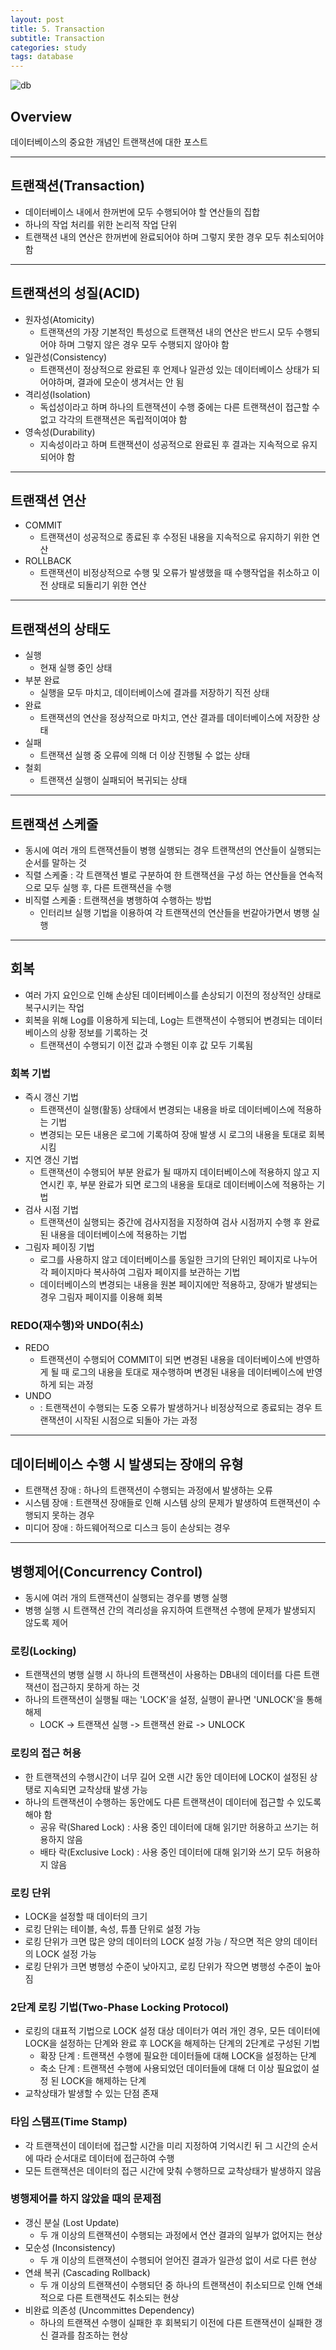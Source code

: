 ```yaml
---
layout: post
title: 5. Transaction
subtitle: Transaction
categories: study
tags: database
---
```

![db](/assets/img/logo/oracledb_logo.png)
## Overview

데이터베이스의 중요한 개념인 트랜잭션에 대한 포스트

***

## 트랜잭션(Transaction)

* 데이터베이스 내에서 한꺼번에 모두 수행되어야 할 연산들의 집합
* 하나의 작업 처리를 위한 논리적 작업 단위
* 트랜잭션 내의 연산은 한꺼번에 완료되어야 하며 그렇지 못한 경우 모두 취소되어야 함

***

## 트랜잭션의 성질(ACID)

- 원자성(Atomicity)
  - 트랜잭션의 가장 기본적인 특성으로 트랜잭션 내의 연산은 반드시 모두 수행되어야 하며 그렇지 않은 경우 모두 수행되지 않아야 함
- 일관성(Consistency)
  - 트랜잭션이 정상적으로 완료된 후 언제나 일관성 있는 데이터베이스 상태가 되어야하며, 결과에 모순이 생겨서는 안 됨
- 격리성(Isolation)
  - 독섭성이라고 하며 하나의 트랜잭션이 수행 중에는 다른 트랜잭션이 접근할 수 없고 각각의 트랜잭션은 독립적이여야 함
- 영속성(Durability)
  - 지속성이라고 하며 트랜잭션이 성공적으로 완료된 후 결과는 지속적으로 유지되어야 함

***

## 트랜잭션 연산

- COMMIT
  - 트랜잭션이 성공적으로 종료된 후 수정된 내용을 지속적으로 유지하기 위한 연산
- ROLLBACK
  - 트랜잭션이 비정상적으로 수행 및 오류가 발생했을 때 수행작업을 취소하고 이전 상태로 되돌리기 위한 연산

***

## 트랜잭션의 상태도

- 실행
  - 현재 실행 중인 상태
- 부분 완료
  - 실행을 모두 마치고, 데이터베이스에 결과를 저장하기 직전 상태
- 완료
  - 트랜잭션의 연산을 정상적으로 마치고, 연산 결과를 데이터베이스에 저장한 상태
- 실패
  - 트랜잭션 실행 중 오류에 의해 더 이상 진행될 수 없는 상태
- 철회
  - 트랜잭션 실행이 실패되어 복귀되는 상태

***

## 트랜잭션 스케줄
- 동시에 여러 개의 트랜잭션들이 병행 실행되는 경우 트랜잭션의 연산들이 실행되는 순서를 말하는 것
- 직렬 스케줄 : 각 트랜잭션 별로 구분하여 한 트랜잭션을 구성 하는 연산들을 연속적으로 모두 실행 후, 다른 트랜잭션을 수행
- 비직렬 스케줄 : 트랜잭션을 병행하여 수행하는 방법
  * 인터리브 실행 기법을 이용하여 각 트랜잭션의 연산들을 번갈아가면서 병행 실행

***

## 회복

* 여러 가지 요인으로 인해 손상된 데이터베이스를 손상되기 이전의 정상적인 상태로 복구시키는 작업
* 회복을 위해 Log를 이용하게 되는데, Log는 트랜잭션이 수행되어 변경되는 데이터베이스의 상황 정보를 기록하는 것
  - 트랜잭션이 수행되기 이전 값과 수행된 이후 값 모두 기록됨
  
### 회복 기법

- 즉시 갱신 기법
  - 트랜잭션이 실행(활동) 상태에서 변경되는 내용을 바로 데이터베이스에 적용하는 기법
  - 변경되는 모든 내용은 로그에 기록하여 장애 발생 시 로그의 내용을 토대로 회복시킴
- 지연 갱신 기법
  - 트랜잭션이 수행되어 부분 완료가 될 때까지 데이터베이스에 적용하지 않고 지연시킨 후, 부분 완료가 되면 로그의 내용을 토대로 데이터베이스에 적용하는 기법
- 검사 시점 기법
  - 트랜잭션이 실행되는 중간에 검사지점을 지정하여 검사 시점까지 수행 후 완료된 내용을 데이터베이스에 적용하는 기법
- 그림자 페이징 기법
  - 로그를 사용하지 않고 데이터베이스를 동일한 크기의 단위인 페이지로 나누어 각 페이지마다 복사하여 그림자 페이지를 보관하는 기법
  - 데이터베이스의 변경되는 내용을 원본 페이지에만 적용하고, 장애가 발생되는 경우 그림자 페이지를 이용해 회복

### REDO(재수행)와 UNDO(취소)
* REDO
  * 트랜잭션이 수행되어 COMMIT이 되면 변경된 내용을 데이터베이스에 반영하게 될 때 로그의 내용을 토대로 재수행하며 변경된 내용을 데이터베이스에 반영하게 되는 과정
* UNDO
  *  : 트랜잭션이 수행되는 도중 오류가 발생하거나 비정상적으로 종료되는 경우 트랜잭션이 시작된 시점으로 되돌아 가는 과정

***

## 데이터베이스 수행 시 발생되는 장애의 유형
- 트랜잭션 장애 : 하나의 트랜잭션이 수행되는 과정에서 발생하는 오류
- 시스템 장애 : 트랜잭션 장애들로 인해 시스템 상의 문제가 발생하여 트랜잭션이 수행되지 못하는 경우
- 미디어 장애 : 하드웨어적으로 디스크 등이 손상되는 경우

***

## 병행제어(Concurrency Control)
- 동시에 여러 개의 트랜잭션이 실행되는 경우를 병행 실행
- 병행 실행 시 트랜잭션 간의 격리성을 유지하여 트랜잭션 수행에 문제가 발생되지 않도록 제어

### 로킹(Locking)
- 트랜잭션의 병행 실행 시 하나의 트랜잭션이 사용하는 DB내의 데이터를 다른 트랜잭션이 접근하지 못하게 하는 것
- 하나의 트랜잭션이 실행될 때는 'LOCK'을 설정, 실행이 끝나면 'UNLOCK'을 통해 해제
  * LOCK -> 트랜잭션 실행 -> 트랜잭션 완료 -> UNLOCK

### 로킹의 접근 허용
- 한 트랜잭션의 수행시간이 너무 길어 오랜 시간 동안 데이터에 LOCK이 설정된 상탱로 지속되면 교착상태 발생 가능
- 하나의 트랜잭션이 수행하는 동안에도 다른 트랜잭션이 데이터에 접근할 수 있도록 해야 함
  * 공유 락(Shared Lock) : 사용 중인 데이터에 대해 읽기만 허용하고 쓰기는 허용하지 않음
  * 배타 락(Exclusive Lock) : 사용 중인 데이터에 대해 읽기와 쓰기 모두 허용하지 않음

### 로킹 단위
- LOCK을 설정할 때 데이터의 크기
- 로킹 단위는 테이블, 속성, 튜플 단위로 설정 가능
- 로킹 단위가 크면 많은 양의 데이터의 LOCK 설정 가능 / 작으면 적은 양의 데이터의 LOCK 설정 가능
- 로킹 단위가 크면 병행성 수준이 낮아지고, 로킹 단위가 작으면 병행성 수준이 높아짐

### 2단계 로킹 기법(Two-Phase Locking Protocol)
- 로킹의 대표적 기법으로 LOCK 설정 대상 데이터가 여러 개인 경우, 모든 데이터에 LOCK을 설정하는 단계와 완료 후 LOCK을 해제하는 단계의 2단계로 구성된 기법
  * 확장 단계 : 트랜잭션 수행에 필요한 데이터들에 대해 LOCK을 설정하는 단계
  * 축소 단계 : 트랜잭션 수행에 사용되었던 데이터들에 대해 더 이상 필요없이 설정 된 LOCK을 해제하는 단계
- 교착상태가 발생할 수 있는 단점 존재

### 타임 스탬프(Time Stamp)
- 각 트랜잭션이 데이터에 접근할 시간을 미리 지정하여 기억시킨 뒤 그 시간의 순서에 따라 순서대로 데이터에 접근하여 수행
- 모든 트랜잭션은 데이터의 접근 시간에 맞춰 수행하므로 교착상태가 발생하지 않음

### 병행제어를 하지 않았을 때의 문제점

- 갱신 분실 (Lost Update)
  - 두 개 이상의 트랜잭션이 수행되는 과정에서 연산 결과의 일부가 없어지는 현상
- 모순성 (Inconsistency)
  - 두 개 이상의 트랜잭션이 수행되어 얻어진 결과가 일관성 없이 서로 다른 현상
- 연쇄 복귀 (Cascading Rollback)
  - 두 개 이상의 트랜잭션이 수행되던 중 하나의 트랜잭션이 취소되므로 인해 연쇄적으로 다른 트랜잭션도 취소되는 현상
- 비완료 의존성 (Uncommittes Dependency)
  - 하나의 트랜잭션 수행이 실패한 후 회복되기 이전에 다른 트랜잭션이 실패한 갱신 결과를 참조하는 현상
